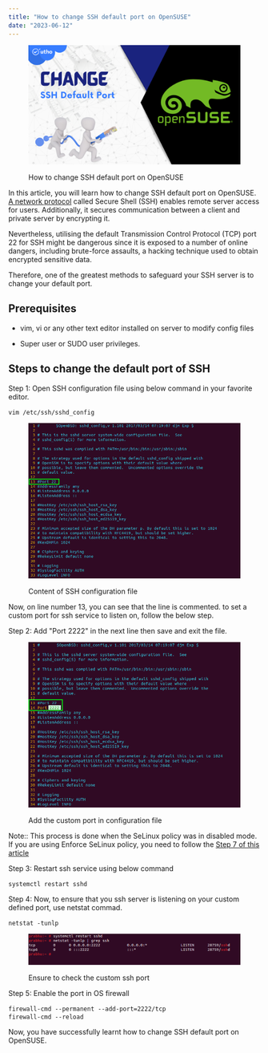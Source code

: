 ```yaml
---
title: "How to change SSH default port on OpenSUSE"
date: "2023-06-12"
---
```


<figure>

![How to change SSH default port on OpenSUSE](images/How-to-change-SSH-default-port-on-OpenSUSE.png)

<figcaption>

How to change SSH default port on OpenSUSE

</figcaption>

</figure>

In this article, you will learn how to change SSH default port on OpenSUSE. [A network protocol](https://www.google.com/url?sa=t&rct=j&q=&esrc=s&source=web&cd=&cad=rja&uact=8&ved=2ahUKEwjltZOHpL3_AhU7UGwGHWAOA4EQFnoECCcQAQ&url=https%3A%2F%2Fwww.cloudflare.com%2Flearning%2Fnetwork-layer%2Fwhat-is-a-protocol%2F&usg=AOvVaw3iyS_Vfw5RuwPvKqhWb2RY) called Secure Shell (SSH) enables remote server access for users. Additionally, it secures communication between a client and private server by encrypting it.

Nevertheless, utilising the default Transmission Control Protocol (TCP) port 22 for SSH might be dangerous since it is exposed to a number of online dangers, including brute-force assaults, a hacking technique used to obtain encrypted sensitive data.

Therefore, one of the greatest methods to safeguard your SSH server is to change your default port.

## Prerequisites

- vim, vi or any other text editor installed on server to modify config files

- Super user or SUDO user privileges.

## Steps to change the default port of SSH

Step 1: Open SSH configuration file using below command in your favorite editor.

```
vim /etc/ssh/sshd_config
```
<figure>

![Content of SSH configuration file](images/image-1079.png)

<figcaption>

Content of SSH configuration file

</figcaption>

</figure>

Now, on line number 13, you can see that the line is commented. to set a custom port for ssh service to listen on, follow the below step.

Step 2: Add "Port 2222" in the next line then save and exit the file.

<figure>

![Add the custom port in configuration file](images/image-1080.png)

<figcaption>

Add the custom port in configuration file

</figcaption>

</figure>

Note:: This process is done when the SeLinux policy was in disabled mode. If you are using Enforce SeLinux policy, you need to follow the [Step 7 of this article](https://utho.com/docs/tutorial/how-to-change-ssh-port-when-selinux-policy-is-enabled/)

Step 3: Restart ssh service using below command

```
systemctl restart sshd
```
Step 4: Now, to ensure that you ssh server is listening on your custom defined port, use netstat commad.

```
netstat -tunlp
```
<figure>

![Ensure to check the custom ssh port](images/image-1081.png)

<figcaption>

Ensure to check the custom ssh port

</figcaption>

</figure>

Step 5: Enable the port in OS firewall

```
firewall-cmd --permanent --add-port=2222/tcp
firewall-cmd --reload
```
Now, you have successfully learnt how to change SSH default port on OpenSUSE.
